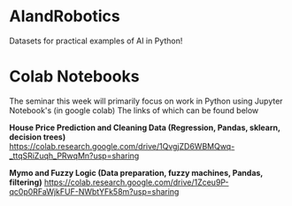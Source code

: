 # AIandRobotics
Datasets for practical examples of AI in Python!

# Colab Notebooks
The seminar this week will primarily focus on work in Python using Jupyter Notebook's (in google colab)
The links of which can be found below

**House Price Prediction and Cleaning Data (Regression, Pandas, sklearn, decision trees)**
https://colab.research.google.com/drive/1QvgjZD6WBMQwq-_ttqSRiZuqh_PRwqMn?usp=sharing

**Mymo and Fuzzy Logic (Data preparation, fuzzy machines, Pandas, filtering)**
https://colab.research.google.com/drive/1Zceu9P-qc0p0RFaWjkFUF-NWbtYFk58m?usp=sharing

